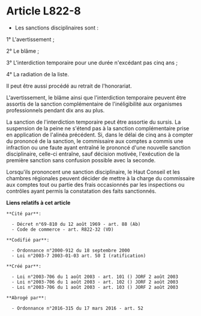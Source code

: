 # Article L822-8

- Les sanctions disciplinaires sont :

1° L'avertissement ;

2° Le blâme ;

3° L'interdiction temporaire pour une durée n'excédant pas cinq ans ;

4° La radiation de la liste.

Il peut être aussi procédé au retrait de l'honorariat.

L'avertissement, le blâme ainsi que l'interdiction temporaire peuvent être assortis de la sanction complémentaire de
l'inéligibilité aux organismes professionnels pendant dix ans au plus.

La sanction de l'interdiction temporaire peut être assortie du sursis. La suspension de la peine ne s'étend pas à la sanction
complémentaire prise en application de l'alinéa précédent. Si, dans le délai de cinq ans à compter du prononcé de la
sanction, le commissaire aux comptes a commis une infraction ou une faute ayant entraîné le prononcé d'une nouvelle sanction
disciplinaire, celle-ci entraîne, sauf décision motivée, l'exécution de la première sanction sans confusion possible avec la
seconde.

Lorsqu'ils prononcent une sanction disciplinaire, le Haut Conseil et les chambres régionales peuvent décider de mettre à la
charge du commissaire aux comptes tout ou partie des frais occasionnés par les inspections ou contrôles ayant permis la
constatation des faits sanctionnés.

**Liens relatifs à cet article**

	**Cité par**:

	  - Décret n°69-810 du 12 août 1969 - art. 88 (Ab)
	  - Code de commerce - art. R822-32 (VD)

	**Codifié par**:

	  - Ordonnance n°2000-912 du 18 septembre 2000
	  - Loi n°2003-7 2003-01-03 art. 50 I (ratification)

	**Créé par**:

	  - Loi n°2003-706 du 1 août 2003 - art. 101 () JORF 2 août 2003
	  - Loi n°2003-706 du 1 août 2003 - art. 102 () JORF 2 août 2003
	  - Loi n°2003-706 du 1 août 2003 - art. 103 () JORF 2 août 2003

	**Abrogé par**:

	  - Ordonnance n°2016-315 du 17 mars 2016 - art. 52
